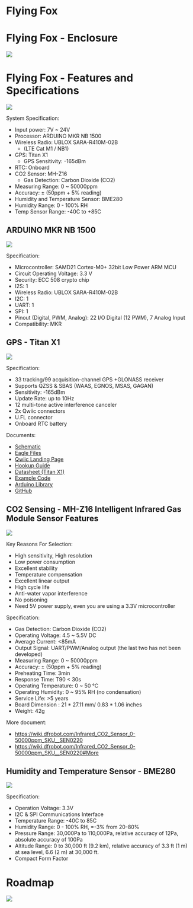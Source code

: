 # Flying Fox





# Flying Fox - Enclosure

![](https://flyingfox.network/images/1.png)


# Flying Fox - Features and Specifications

![](https://flyingfox.network/images/2.png)

System Specification:

* Input power: 7V ~ 24V
* Processor: ARDUINO MKR NB 1500
* Wireless Radio: UBLOX SARA-R410M-02B
  - (LTE Cat M1 / NB1)
* GPS: Titan X1
  - GPS Sensitivity: -165dBm
* RTC: Onboard
* CO2 Sensor: MH-Z16
  - Gas Detection: Carbon Dioxide (CO2)
* Measuring Range: 0 ~ 50000ppm
* Accuracy: ± (50ppm + 5% reading)
* Humidity and Temperature Sensor: BME280
* Humidity Range: 0 - 100% RH
* Temp Sensor Range: -40C to +85C


## ARDUINO MKR NB 1500

![](https://flyingfox.network/images/3.png)

Specification:

* Microcontroller: SAMD21 Cortex-M0+ 32bit Low Power ARM MCU
* Circuit Operating Voltage: 3.3 V
* Security: ECC 508 crypto chip
* I2S:  1
* Wireless Radio: UBLOX SARA-R410M-02B
* I2C:  1
* UART: 1
* SPI:  1
* Pinout (Digital, PWM, Analog):  22 I/O Digital (12 PWM), 7 Analog Input
* Compatibility:  MKR


## GPS - Titan X1

![](https://flyingfox.network/images/4.png)

Specification:

* 33 tracking/99 acquisition-channel GPS +GLONASS receiver
* Supports QZSS & SBAS (WAAS, EGNOS, MSAS, GAGAN)
* Sensitivity: -165dBm
* Update Rate: up to 10Hz
* 12 multi-tone active interference canceler
* 2x Qwiic connectors
* U.FL connector
* Onboard RTC battery

Documents:

* [Schematic](https://cdn.sparkfun.com/assets/4/e/b/c/c/Qwiic_GPS_-_Titan_X1_v10.pdf)
* [Eagle Files](https://cdn.sparkfun.com/assets/e/e/5/1/0/Qwiic_GPS_-_Titan_X1_v10_1.zip)
* [Qwiic Landing Page](https://www.sparkfun.com/qwiic)
* [Hookup Guide](https://learn.sparkfun.com/tutorials/sparkfun-gps-breakout---xa1110-qwiic-hookup-guide)
* [Datasheet (Titan X1)](https://cdn.sparkfun.com/assets/parts/1/2/2/8/0/GlobalTop_Titan_X1_Datasheet.pdf)
* [Example Code](https://cdn.sparkfun.com/assets/learn_tutorials/6/9/1/examples.zip)
* [Arduino Library](https://github.com/sparkfun/SparkFun_I2C_GPS_Arduino_Library)
* [GitHub](https://github.com/sparkfun/SparkFun_GPS_Breakout_XA1110_Qwiic)


## CO2 Sensing - MH-Z16 Intelligent Infrared Gas Module Sensor Features

![](https://flyingfox.network/images/5.png)

Key Reasons For Selection:

* High sensitivity, High resolution
* Low power consumption
* Excellent stability
* Temperature compensation
* Excellent linear output
* High cycle life
* Anti-water vapor interference
* No poisoning
* Need 5V power supply, even you are using a 3.3V microcontroller

Specification:

* Gas Detection: Carbon Dioxide (CO2)
* Operating Voltage: 4.5 ~ 5.5V DC
* Average Current: <85mA
* Output Signal: UART/PWM/Analog output (the last two has not been developed)
* Measuring Range: 0 ~ 50000ppm
* Accuracy: ± (50ppm + 5% reading)
* Preheating Time: 3min
* Response Time: T90 < 30s
* Operating Temperature: 0 ~ 50 ℃
* Operating Humidity: 0 ~ 95% RH (no condensation)
* Service Life: >5 years
* Board Dimension : 21 * 27.11 mm/ 0.83 * 1.06 inches
* Weight: 42g

More document:

* https://wiki.dfrobot.com/Infrared_CO2_Sensor_0-50000ppm_SKU__SEN0220
* https://wiki.dfrobot.com/Infrared_CO2_Sensor_0-50000ppm_SKU__SEN0220#More


## Humidity and Temperature Sensor - BME280

![](https://flyingfox.network/images/6.png)

Specification:

* Operation Voltage: 3.3V
* I2C & SPI Communications Interface
* Temperature Range: -40C to 85C
* Humidity Range: 0 - 100% RH, =-3% from 20-80%
* Pressure Range: 30,000Pa to 110,000Pa, relative accuracy of 12Pa, absolute accuracy of 100Pa
* Altitude Range: 0 to 30,000 ft (9.2 km), relative accuracy of 3.3 ft (1 m) at sea level, 6.6 (2 m) at 30,000 ft.
* Compact Form Factor

# Roadmap

![](https://flyingfox.network/images/roadmap.png)